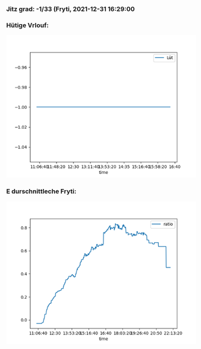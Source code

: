 ### Jitz grad: -1/33 (Fryti, 2021-12-31 16:29:00

### Hütige Vrlouf:
![Graph](Today.png)

### E durschnittleche Fryti:
![Graph](Fryti.png)